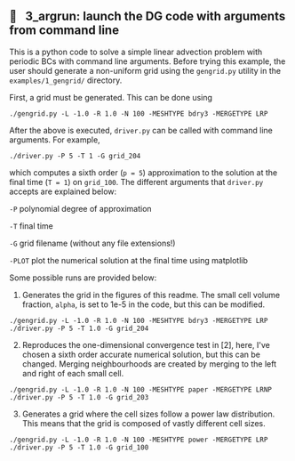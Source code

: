 ## 🧪 &nbsp; 3_argrun: launch the DG code with arguments from command line
This is a python code to solve a simple linear advection problem with periodic BCs with command line arguments.  Before trying this example, the user should generate a non-uniform grid using the `gengrid.py` utility in the `examples/1_gengrid/` directory.

First, a grid must be generated.  This can be done using 
```
./gengrid.py -L -1.0 -R 1.0 -N 100 -MESHTYPE bdry3 -MERGETYPE LRP
```
After the above is executed, `driver.py` can be called with command line arguments. For example,
```
./driver.py -P 5 -T 1 -G grid_204
```
which computes a sixth order (`p = 5`) approximation to the solution at the final time (`T = 1`) on `grid_100`.
The different arguments that `driver.py` accepts are explained below:

`-P`
polynomial degree of approximation

`-T`
final time

`-G`
grid filename (without any file extensions!)

`-PLOT`
plot the numerical solution at the final time using matplotlib

Some possible runs are provided below:
1. Generates the grid in the figures of this readme.  The small cell volume fraction, `alpha`, is set to 1e-5 in the code, but this can be modified.
```
./gengrid.py -L -1.0 -R 1.0 -N 100 -MESHTYPE bdry3 -MERGETYPE LRP
./driver.py -P 5 -T 1.0 -G grid_204
```
2. Reproduces the one-dimensional convergence test in [2], here, I've chosen a sixth order accurate numerical solution, but this can be changed.  Merging neighbourhoods are created by merging to the left and right of each small cell.
```
./gengrid.py -L -1.0 -R 1.0 -N 100 -MESHTYPE paper -MERGETYPE LRNP 
./driver.py -P 5 -T 1.0 -G grid_203
```
3. Generates a grid where the cell sizes follow a power law distribution.  This means that the grid is composed of vastly different cell sizes.
```
./gengrid.py -L -1.0 -R 1.0 -N 100 -MESHTYPE power -MERGETYPE LRP
./driver.py -P 5 -T 1.0 -G grid_100
```



